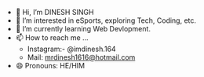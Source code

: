 - 👋 Hi, I’m DINESH SINGH
- 👀 I’m interested in eSports, exploring Tech, Coding, etc.
- 🌱 I’m currently learning Web Devlopment.
- 📫 How to reach me ...
  - Instagram:- @imdinesh.164
  - Mail: mrdinesh1616@hotmail.com
- 😄 Pronouns: HE/HIM

<!---
imdinesh164/imdinesh164 is a ✨ special ✨ repository because its `README.md` (this file) appears on your GitHub profile.
You can click the Preview link to take a look at your changes.
--->
